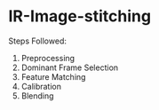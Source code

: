 # IR-Image-stitching

Steps Followed:
1. Preprocessing
2. Dominant Frame Selection 
3. Feature Matching
4. Calibration
5. Blending
